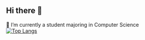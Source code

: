## Hi there 👋  
🔭 I’m currently a student majoring in Computer Science  
[![Top Langs](https://github-readme-stats.vercel.app/api/top-langs/?username=shantouly&layout=compact)](https://github.com/shantouly/github-readme-stats)

<!--
**shantouly/shantouly** is a ✨ _special_ ✨ repository because its `README.md` (this file) appears on your GitHub profile.

Here are some ideas to get you started:

- 🔭 I’m currently working on ...
- 🌱 I’m currently learning ...
- 👯 I’m looking to collaborate on ...
- 🤔 I’m looking for help with ...
- 💬 Ask me about ...
- 📫 How to reach me: ...
- 😄 Pronouns: ...
- ⚡ Fun fact: ...
-->
